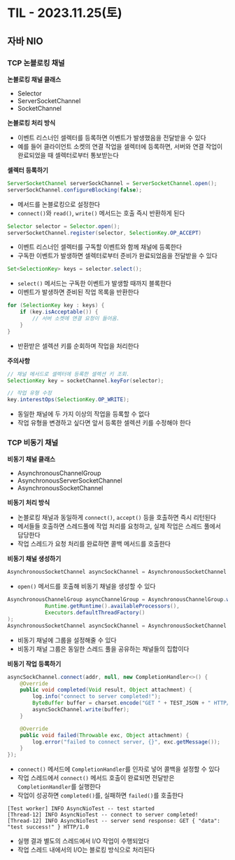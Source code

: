 # TIL - 2023.11.25(토)

## 자바 NIO

### TCP 논블로킹 채널
**논블로킹 채널 클래스**
- Selector
- ServerSocketChannel
- SocketChannel

**논블로킹 처리 방식**
- 이벤트 리스너인 셀렉터를 등록하면 이벤트가 발생했음을 전달받을 수 있다
- 예를 들어 클라이언트 소켓의 연결 작업을 셀렉터에 등록하면, 서버와 연결 작업이 완료되었을 때 셀렉터로부터 통보받는다

**셀렉터 등록하기**
```java
ServerSocketChannel serverSockChannel = ServerSocketChannel.open();
serverSockChannel.configureBlocking(false);
```
- 메서드를 논블로킹으로 설정한다
- `connect()`와 `read()`, `write()` 메서드는 호출 즉시 반환하게 된다

```java
Selector selector = Selector.open();
serverSocketChannel.register(selector, SelectionKey.OP_ACCEPT)
```
- 이벤트 리스너인 셀렉터를 구독할 이벤트와 함께 채널에 등록한다
- 구독한 이벤트가 발생하면 셀렉터로부터 준비가 완료되었음을 전달받을 수 있다

```java
Set<SelectionKey> keys = selector.select();
```
- `select()` 메서드는 구독한 이벤트가 발생할 때까지 블록한다
- 이벤트가 발생하면 준비된 작업 목록을 반환한다

```java
for (SelectionKey key : keys) {
    if (key.isAcceptable()) {
        // 서버 소켓에 연결 요청이 들어옴.
    }    
}
```
- 반환받은 셀렉션 키를 순회하며 작업을 처리한다

**주의사항**
```java
// 채널 메서드로 셀렉터에 등록한 셀렉션 키 조회.
SelectionKey key = socketChannel.keyFor(selector);

// 작업 유형 수정
key.interestOps(SelectionKey.OP_WRITE);
```
- 동일한 채널에 두 가지 이상의 작업을 등록할 수 없다
- 작업 유형을 변경하고 싶다면 앞서 등록한 셀렉션 키를 수정해야 한다

### TCP 비동기 채널
**비동기 채널 클래스**
- AsynchronousChannelGroup
- AsynchronousServerSocketChannel
- AsynchronousSocketChannel

**비동기 처리 방식**
- 논블로킹 채널과 동일하게 `connect()`, `accept()` 등을 호출하면 즉시 리턴된다
- 메서들들 호출하면 스레드풀에 작업 처리를 요청하고, 실제 작업은 스레드 풀에서 담당한다
- 작업 스레드가 요청 처리를 완료하면 콜백 메서드를 호출한다

**비동기 채널 생성하기**
```java
AsynchronousSocketChannel asyncSockChannel = AsynchronousSocketChannel.open();
```
- `open()` 메서드를 호출해 비동기 채널을 생성할 수 있다

```java
AsynchronousChannelGroup asyncChannelGroup = AsynchronousChannelGroup.withFixedThreadPool(
            Runtime.getRuntime().availableProcessors(),
            Executors.defaultThreadFactory()
);
AsynchronousSocketChannel asyncSockChannel = AsynchronousSocketChannel.open(asyncChannelGroup);
```
- 비동기 채널에 그룹을 설정해줄 수 있다
- 비동기 채널 그룹은 동일한 스레드 풀을 공유하는 채널들의 집합이다

**비동기 작업 등록하기**
```java
asyncSockChannel.connect(addr, null, new CompletionHandler<>() {
    @Override
    public void completed(Void result, Object attachment) {
        log.info("connect to server completed!");
        ByteBuffer buffer = charset.encode("GET " + TEST_JSON + " HTTP/1.0\r\n\r\n");
        asyncSockChannel.write(buffer);
    }

    @Override
    public void failed(Throwable exc, Object attachment) {
        log.error("failed to connect server, {}", exc.getMessage());
    }
});
```
- `connect()` 메서드에 `CompletionHandler`를 인자로 넣어 콜백을 설정할 수 있다
- 작업 스레드에서 `connect()` 메서드 호출이 완료되면 전달받은 `CompletionHandler`를 실행한다
- 작업이 성공하면 `completed()`를, 실패하면 `failed()`를 호출한다

```
[Test worker] INFO AsyncNioTest -- test started
[Thread-12] INFO AsyncNioTest -- connect to server completed!
[Thread-12] INFO AsyncNioTest -- server send response: GET { "data": "test success!" } HTTP/1.0
```
- 실행 결과 별도의 스레드에서 I/O 작업이 수행되었다
- 작업 스레드 내에서의 I/O는 블로킹 방식으로 처리된다